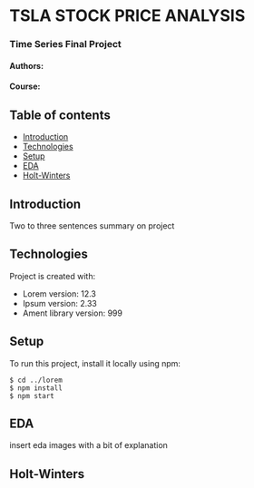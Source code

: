 # TSLA STOCK PRICE ANALYSIS 
### Time Series Final Project 
#### Authors: 
#### Course: 

## Table of contents
* [Introduction](#introduction)
* [Technologies](#technologies)
* [Setup](#setup)
* [EDA](#eda)
* [Holt-Winters](#holt-winters)

## Introduction
Two to three sentences summary on project 
	
## Technologies
Project is created with:
* Lorem version: 12.3
* Ipsum version: 2.33
* Ament library version: 999
	
## Setup
To run this project, install it locally using npm:

```
$ cd ../lorem
$ npm install
$ npm start
```
## EDA
insert eda images with a bit of explanation

## Holt-Winters

